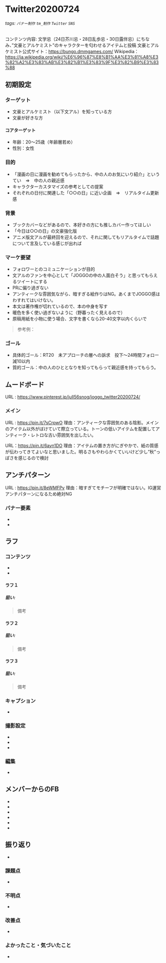 # Twitter20200724

###### tags: `バナー制作` `tm_制作` `Twitter` `SNS `

コンテンツ内容:
文学忌（24日芥川忌・28日乱歩忌・30日露伴忌）にちなみ、”文豪とアルケミスト”のキャラクターを匂わせるアイテムと投稿
文豪とアルケミスト公式サイト：https://bungo.dmmgames.com/
Wikipedia：https://ja.wikipedia.org/wiki/%E6%96%87%E8%B1%AA%E3%81%A8%E3%82%A2%E3%83%AB%E3%82%B1%E3%83%9F%E3%82%B9%E3%83%88


## 初期設定
### ターゲット
- 文豪とアルケミスト（以下文アル）を知っている方
- 文豪が好きな方

#### コアターゲット
- 年齢：20～25歳（年齢層若め）
- 性別：女性

### 目的
- 「漫画の日に漫画を勧めてもらったから、中の人のお気にいり紹介」というてい　⇒　中の人の親近感
- キャラクターカスタマイズの参考としての提案
- それぞれの日付に関連した「○○の日」に近い企画　⇒　リアルタイム更新感


### 背景
- ブックカバーなどがあるので、本好きの方にも推しカバー作ってほしい
- 「今日は○○の日」の文豪強化版
- アニメ版文アルが最終回を迎えるので、それに関してもリアルタイムで話題について言及している感じが出れば

### マーケ要望
- フォロワーとのコミュニケーションが目的
- 文アルのファンを中心として「JOGGOの中の人面白そう」と思ってもらえるツイートにする
- PRに偏り過ぎない
- アンティークな雰囲気ながら、暗すぎる絵作りはNG。あくまでJOGGO感はわすれてはいけない。
- 本文は著作権が切れているので、本の中身を写す
- 暖色を多く使い過ぎないように（野暮ったく見えるので）
- 原稿用紙を小物に使う場合、文字を書くなら20-40文字以内くらいで

> 参考例：

### ゴール
- 具体的ゴール：RT20　未アプローチの層への訴求　投下〜24時間フォロー減10以内
- 質的ゴール：中の人のひととなりを知ってもらって親近感を持ってもらう。


## ムードボード
URL : https://www.pinterest.jp/jull56snog/joggo_twitter20200724/

### メイン
URL : https://pin.it/7sCrpwO
理由：アンティークな雰囲気のある陰影。メインのアイテム以外がぼけていて際立っている。トーンの低いアイテムを配置してアンティーク・レトロな古い雰囲気を出したい。

URL：https://pin.it/6ayn1DO
理由：アイテムの置き方がにぎやかで、紙の質感が伝わってきてよいなと思いました。明るさもやわらかくていいけど少し”秋”っぽさを感じるので検討

## アンチパターン
URL : https://pin.it/8eWMFPv
理由：暗すぎてモチーフが明確ではない。IG運営アンチパターンになるため絶対NG

### バナー要素
- 
- 

## ラフ
### コンテンツ
- 
- 


#### ラフ１
##### 狙い:

> 備考

#### ラフ２
##### 狙い:

> 備考

#### ラフ３
##### 狙い:

> 備考


### キャプション
- 

### 撮影設定
- 
- 
- 

### 編集
- 


## メンバーからのFB
- 
- 
- 
- 
- 
- 


## 振り返り
- 

### 課題点
- 

### 不明点
- 

### 改善点
- 

### よかったこと・気づいたこと
- 